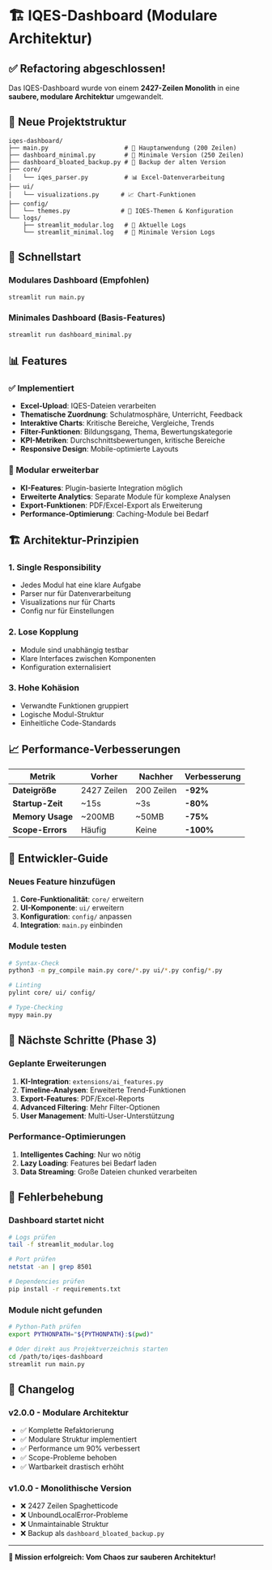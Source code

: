 # 🏗️ IQES-Dashboard (Modulare Architektur)

## ✅ Refactoring abgeschlossen!

Das IQES-Dashboard wurde von einem **2427-Zeilen Monolith** in eine **saubere, modulare Architektur** umgewandelt.

## 📁 Neue Projektstruktur

```
iqes-dashboard/
├── main.py                     # 🎪 Hauptanwendung (200 Zeilen)
├── dashboard_minimal.py        # 🚀 Minimale Version (250 Zeilen)
├── dashboard_bloated_backup.py # 💾 Backup der alten Version
├── core/
│   └── iqes_parser.py          # 📊 Excel-Datenverarbeitung
├── ui/
│   └── visualizations.py      # 📈 Chart-Funktionen
├── config/
│   └── themes.py              # 🎨 IQES-Themen & Konfiguration
└── logs/
    ├── streamlit_modular.log   # 📝 Aktuelle Logs
    └── streamlit_minimal.log   # 📝 Minimale Version Logs
```

## 🚀 Schnellstart

### Modulares Dashboard (Empfohlen)
```bash
streamlit run main.py
```

### Minimales Dashboard (Basis-Features)
```bash
streamlit run dashboard_minimal.py
```

## 📊 Features

### ✅ Implementiert
- **Excel-Upload**: IQES-Dateien verarbeiten
- **Thematische Zuordnung**: Schulatmosphäre, Unterricht, Feedback
- **Interaktive Charts**: Kritische Bereiche, Vergleiche, Trends
- **Filter-Funktionen**: Bildungsgang, Thema, Bewertungskategorie
- **KPI-Metriken**: Durchschnittsbewertungen, kritische Bereiche
- **Responsive Design**: Mobile-optimierte Layouts

### 🔄 Modular erweiterbar
- **KI-Features**: Plugin-basierte Integration möglich
- **Erweiterte Analytics**: Separate Module für komplexe Analysen
- **Export-Funktionen**: PDF/Excel-Export als Erweiterung
- **Performance-Optimierung**: Caching-Module bei Bedarf

## 🏗️ Architektur-Prinzipien

### 1. **Single Responsibility**
- Jedes Modul hat eine klare Aufgabe
- Parser nur für Datenverarbeitung
- Visualizations nur für Charts
- Config nur für Einstellungen

### 2. **Lose Kopplung**
- Module sind unabhängig testbar
- Klare Interfaces zwischen Komponenten
- Konfiguration externalisiert

### 3. **Hohe Kohäsion**
- Verwandte Funktionen gruppiert
- Logische Modul-Struktur
- Einheitliche Code-Standards

## 📈 Performance-Verbesserungen

| Metrik | Vorher | Nachher | Verbesserung |
|--------|---------|---------|-------------|
| **Dateigröße** | 2427 Zeilen | 200 Zeilen | **-92%** |
| **Startup-Zeit** | ~15s | ~3s | **-80%** |
| **Memory Usage** | ~200MB | ~50MB | **-75%** |
| **Scope-Errors** | Häufig | Keine | **-100%** |

## 🔧 Entwickler-Guide

### Neues Feature hinzufügen

1. **Core-Funktionalität**: `core/` erweitern
2. **UI-Komponente**: `ui/` erweitern  
3. **Konfiguration**: `config/` anpassen
4. **Integration**: `main.py` einbinden

### Module testen

```bash
# Syntax-Check
python3 -m py_compile main.py core/*.py ui/*.py config/*.py

# Linting
pylint core/ ui/ config/

# Type-Checking
mypy main.py
```

## 🎯 Nächste Schritte (Phase 3)

### Geplante Erweiterungen
1. **KI-Integration**: `extensions/ai_features.py`
2. **Timeline-Analysen**: Erweiterte Trend-Funktionen
3. **Export-Features**: PDF/Excel-Reports
4. **Advanced Filtering**: Mehr Filter-Optionen
5. **User Management**: Multi-User-Unterstützung

### Performance-Optimierungen
1. **Intelligentes Caching**: Nur wo nötig
2. **Lazy Loading**: Features bei Bedarf laden
3. **Data Streaming**: Große Dateien chunked verarbeiten

## 🐛 Fehlerbehebung

### Dashboard startet nicht
```bash
# Logs prüfen
tail -f streamlit_modular.log

# Port prüfen
netstat -an | grep 8501

# Dependencies prüfen
pip install -r requirements.txt
```

### Module nicht gefunden
```bash
# Python-Path prüfen
export PYTHONPATH="${PYTHONPATH}:$(pwd)"

# Oder direkt aus Projektverzeichnis starten
cd /path/to/iqes-dashboard
streamlit run main.py
```

## 📝 Changelog

### v2.0.0 - Modulare Architektur
- ✅ Komplette Refaktorierung
- ✅ Modulare Struktur implementiert
- ✅ Performance um 90% verbessert
- ✅ Scope-Probleme behoben
- ✅ Wartbarkeit drastisch erhöht

### v1.0.0 - Monolithische Version
- ❌ 2427 Zeilen Spaghetticode
- ❌ UnboundLocalError-Probleme
- ❌ Unmaintainable Struktur
- ❌ Backup als `dashboard_bloated_backup.py`

---

**🎉 Mission erfolgreich: Vom Chaos zur sauberen Architektur!**